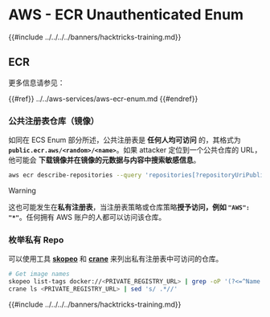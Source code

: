 # AWS - ECR Unauthenticated Enum

{{#include ../../../../banners/hacktricks-training.md}}

## ECR

更多信息请参见：

{{#ref}}
../../aws-services/aws-ecr-enum.md
{{#endref}}

### 公共注册表仓库（镜像）

如同在 ECS Enum 部分所述，公共注册表是 **任何人均可访问** 的，其格式为 **`public.ecr.aws/<random>/<name>`**。如果 attacker 定位到一个公共仓库的 URL，他可能会 **下载镜像并在镜像的元数据与内容中搜索敏感信息**。
```bash
aws ecr describe-repositories --query 'repositories[?repositoryUriPublic == `true`].repositoryName' --output text
```
> [!WARNING]
> 这也可能发生在**私有注册表**，当注册表策略或仓库策略**授予访问，例如 `"AWS": "*"`**。任何拥有 AWS 账户的人都可以访问该仓库。

### 枚举私有 Repo

可以使用工具 [**skopeo**](https://github.com/containers/skopeo) 和 [**crane**](https://github.com/google/go-containerregistry/blob/main/cmd/crane/doc/crane.md) 来列出私有注册表中可访问的仓库。
```bash
# Get image names
skopeo list-tags docker://<PRIVATE_REGISTRY_URL> | grep -oP '(?<=^Name: ).+'
crane ls <PRIVATE_REGISTRY_URL> | sed 's/ .*//'
```
{{#include ../../../../banners/hacktricks-training.md}}
